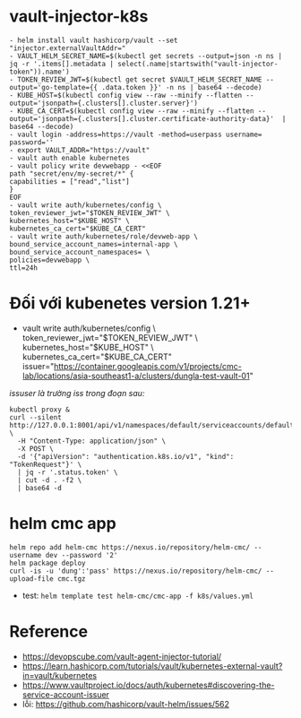 # vault-injector-k8s
```
- helm install vault hashicorp/vault --set "injector.externalVaultAddr="
- VAULT_HELM_SECRET_NAME=$(kubectl get secrets --output=json -n ns | jq -r '.items[].metadata | select(.name|startswith("vault-injector-token")).name')
- TOKEN_REVIEW_JWT=$(kubectl get secret $VAULT_HELM_SECRET_NAME --output='go-template={{ .data.token }}' -n ns | base64 --decode)
- KUBE_HOST=$(kubectl config view --raw --minify --flatten --output='jsonpath={.clusters[].cluster.server}')
- KUBE_CA_CERT=$(kubectl config view --raw --minify --flatten --output='jsonpath={.clusters[].cluster.certificate-authority-data}'  | base64 --decode)
- vault login -address=https://vault -method=userpass username= password=''
- export VAULT_ADDR="https://vault"
- vault auth enable kubernetes
- vault policy write devwebapp - <<EOF          
path "secret/env/my-secret/*" {
capabilities = ["read","list"]
}
EOF
- vault write auth/kubernetes/config \         
token_reviewer_jwt="$TOKEN_REVIEW_JWT" \  
kubernetes_host="$KUBE_HOST" \                
kubernetes_ca_cert="$KUBE_CA_CERT"
- vault write auth/kubernetes/role/devweb-app \
bound_service_account_names=internal-app \
bound_service_account_namespaces= \
policies=devwebapp \              
ttl=24h

```

# Đối với kubenetes version 1.21+ 
- vault write auth/kubernetes/config \         
token_reviewer_jwt="$TOKEN_REVIEW_JWT" \  
kubernetes_host="$KUBE_HOST" \           
kubernetes_ca_cert="$KUBE_CA_CERT" \
issuer="https://container.googleapis.com/v1/projects/cmc-lab/locations/asia-southeast1-a/clusters/dungla-test-vault-01"

*issuser là trường iss trong đoạn sau:*
```
kubectl proxy &                   
curl --silent http://127.0.0.1:8001/api/v1/namespaces/default/serviceaccounts/default/token \
  -H "Content-Type: application/json" \
  -X POST \
  -d '{"apiVersion": "authentication.k8s.io/v1", "kind": "TokenRequest"}' \
  | jq -r '.status.token' \
  | cut -d . -f2 \
  | base64 -d
```

# helm cmc app
```
helm repo add helm-cmc https://nexus.io/repository/helm-cmc/ --username dev --password '2'
helm package deploy
curl -is -u 'dung':'pass' https://nexus.io/repository/helm-cmc/ --upload-file cmc.tgz
```
- test:
```helm template test helm-cmc/cmc-app -f k8s/values.yml```
# Reference
- https://devopscube.com/vault-agent-injector-tutorial/
- https://learn.hashicorp.com/tutorials/vault/kubernetes-external-vault?in=vault/kubernetes
- https://www.vaultproject.io/docs/auth/kubernetes#discovering-the-service-account-issuer
- lỗi: https://github.com/hashicorp/vault-helm/issues/562
